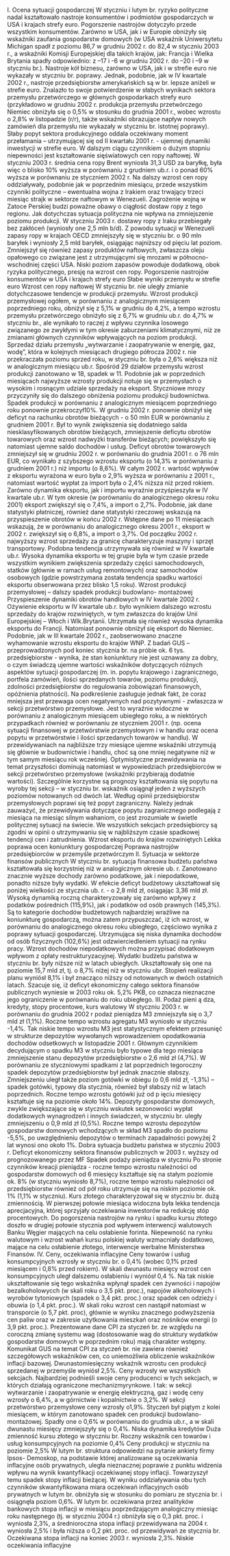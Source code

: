 I. Ocena sytuacji gospodarczej
W styczniu i lutym br. ryzyko polityczne nadal kształtowało
nastroje konsumentów i podmiotów gospodarczych w USA i krajach strefy
euro. Pogorszenie nastrojów dotyczyło przede wszystkim konsumentów.
Zarówno w USA, jak i w Europie obniżyły się wskaźniki zaufania
gospodarstw domowych (w USA wskaźnik Uniwersytetu Michigan spadł z
poziomu 86,7 w grudniu 2002 r. do 82,4 w styczniu 2003 r., a wskaźniki
Komisji Europejskiej dla takich krajów, jak: Francja i Wielka Brytania
spadły odpowiednio: z –17 i -6 w grudniu 2002 r. do –20 i –9 w styczniu
br.).
Nastroje kół biznesu, zarówno w USA, jak i w strefie euro nie
wykazały w styczniu br. poprawy. Jednak, podobnie, jak w IV kwartale
2002 r., nastroje przedsiębiorstw amerykańskich są w br. lepsze aniżeli w
strefie euro.
Znalazło to swoje potwierdzenie w słabych wynikach sektora
przemysłu przetwórczego w głównych gospodarkach strefy euro
(przykładowo w grudniu 2002 r. produkcja przemysłu przetwórczego
Niemiec obniżyła się o 0,5% w stosunku do grudnia 2001 r., wobec
wzrostu o 2,8% w listopadzie (r/r), także wskaźniki obrazujące napływ
nowych zamówień dla przemysłu nie wykazały w styczniu br. istotnej
poprawy).
Słaby popyt sektora produkcyjnego oddala oczekiwany moment
przełamania – utrzymującej się od II kwartału 2001 r. - ujemnej dynamiki
inwestycji w strefie euro.
W dalszym ciągu czynnikiem o dużym stopniu niepewności jest
kształtowanie sięświatowych cen ropy naftowej. W styczniu 2003 r.
średnia cena ropy Brent wyniosła 31,3 USD za baryłkę, była więc o blisko
10% wyższa w porównaniu z grudniem ub.r. i o ponad 60% wyższa w
porównaniu ze styczniem 2002 r.
Na dalszy wzrost cen ropy oddziaływały, podobnie jak w poprzednim
miesiącu, przede wszystkim czynniki polityczne – ewentualna wojna z
Irakiem oraz trwający trzeci miesiąc strajk w sektorze naftowym w
Wenezueli. Zagrożenie wojną w Zatoce Perskiej budzi poważne obawy o
ciągłość dostaw ropy z tego regionu. Jak dotychczas sytuacja polityczna nie
wpływa na zmniejszenie poziomu produkcji. W styczniu 2003 r. dostawy
ropy z Iraku przebiegały bez zakłóceń (wyniosły one 2,5 mln b/d).
Z powodu sytuacji w Wenezueli zapasy ropy w krajach OECD
zmniejszyły się w styczniu br. o 90 mln baryłek i wyniosły 2,5 mld baryłek,
osiągając najniższy od pięciu lat poziom. Zmniejszył się również zapasy
produktów naftowych, zwłaszcza oleju opałowego co związane jest z
utrzymującymi się mrozami w północno-wschodniej części USA. Niski
poziom zapasów powoduje dodatkową, obok ryzyka politycznego, presję
na wzrost cen ropy.
Pogorszenie nastrojów
konsumentów w USA i
krajach strefy euro
Słabe wyniki
przemysłu w strefie
euro
Wzrost cen ropy
naftowej
W styczniu br. nie uległy zmianie dotychczasowe tendencje w
produkcji przemysłu. Wzrost produkcji przemysłowej ogółem, w
porównaniu z analogicznym miesiącem poprzedniego roku, obniżył się z
5,1% w grudniu do 4,2%, a tempo wzrostu przemysłu przetwórczego
obniżyło się z 6,7% w grudniu ub.r. do 4,7% w styczniu br., ale wynikało
to raczej z wpływu czynnika losowego związanego ze zwykłymi w tym
okresie zaburzeniami klimatycznymi, niż ze zmianami głównych
czynników wpływających na poziom produkcji. Sprzedaż działu przemysłu
„wytwarzanie i zaopatrywanie w energię, gaz, wodę”, która w kolejnych
miesiącach drugiego półrocza 2002 r. nie przekraczała poziomu sprzed
roku, w styczniu br. była o 2,6% większa niż w analogicznym miesiącu
ub.r.
Spośród 29 działów przemysłu wzrost produkcji zanotowano w 18,
spadek w 11. Podobnie jak w poprzednich miesiącach najwyższe wzrosty
produkcji notuje się w przemysłach o wysokim i rosnącym udziale
sprzedaży na eksport.
Styczniowe mrozy przyczyniły się do dalszego obniżenia poziomu
produkcji budownictwa. Spadek produkcji w porównaniu z analogicznym
miesiącem poprzedniego roku ponownie przekroczył10%.
W grudniu 2002 r. ponownie obniżył się deficyt na rachunku
obrotów bieżących - o 50 mln EUR w porównaniu z grudniem 2001 r. Był
to wynik zwiększenia się dodatniego salda niesklasyfikowanych obrotów
bieżących, zmniejszenie deficytu obrotów towarowych oraz wzrost
nadwyżki transferów bieżących; powiększyło się natomiast ujemne saldo
dochodów i usług.
Deficyt obrotów towarowych zmniejszył się w grudniu 2002 r. w
porównaniu do grudnia 2001 r. o 76 mln EUR, co wynikało z szybszego
wzrostu eksportu (o 14,3% w porównaniu z grudniem 2001 r.) niż importu
(o 8,6%). W całym 2002 r. wartość wpływów z eksportu wyrażona w euro
była o 2,9% wyższa w porównaniu z 2001 r., natomiast wartość wypłat za
import była o 2,4% niższa niż przed rokiem.
Zarówno dynamika eksportu, jak i importu wyraźnie przyśpieszyła
w IV kwartale ub.r. W tym okresie (w porównaniu do analogicznego
okresu roku 2001) eksport zwiększył się o 7,4%, a import o 2,7%.
Podobnie, jak dane statystyki płatniczej, również dane statystyki
rzeczowej wskazują na przyspieszenie obrotów w końcu 2002 r. Wstępne
dane po 11 miesiącach wskazują, że w porównaniu do analogicznego
okresu 2001 r., eksport w 2002 r. zwiększył się o 6,8%, a import o 3,7%.
Od początku 2002 r. najwyższy wzrost sprzedaży za granicę
charakteryzuje maszyny i sprzęt transportowy. Podobna tendencja
utrzymywała się również w IV kwartale ub.r. Wysoka dynamika eksportu
w tej grupie była w tym czasie przede wszystkim wynikiem zwiększenia
sprzedaży części samochodowych, statków (głównie w ramach usług
remontowych) oraz samochodów osobowych (gdzie powstrzymana została
tendencja spadku wartości eksportu obserwowana przez blisko 1,5 roku).
Wzrost produkcji
przemysłowej – dalszy
spadek produkcji
budowlano-
montażowej
Przyspieszenie
dynamiki obrotów
handlowych w IV
kwartale 2002 r.
Ożywienie eksportu w IV kwartale ub.r. było wynikiem dalszego
wzrostu sprzedaży do krajów rozwiniętych, w tym zwłaszcza do krajów
Unii Europejskiej – Włoch i Wlk.Brytanii. Utrzymała się również wysoka
dynamika eksportu do Francji. Natomiast ponownie obniżył się eksport do
Niemiec. Podobnie, jak w III kwartale 2002 r., zaobserwowano znaczne
wyhamowanie wzrostu eksportu do krajów WNP.
Z badań GUS – przeprowadzonych pod koniec stycznia br. na
próbie ok. 6 tys. przedsiębiorstw - wynika, że stan koniunktury nie jest
uznawany za dobry, o czym świadczą ujemne wartości wskaźników
dotyczących różnych aspektów sytuacji gospodarczej (m. in. popytu
krajowego i zagranicznego, portfela zamówień, ilości sprzedanych
towarów, poziomu produkcji, zdolności przedsiębiorstw do regulowania
zobowiązań finansowych, opóźnienia płatności).
Na podkreślenie zasługuje jednak fakt, że coraz mniejsza jest
przewaga ocen negatywnych nad pozytywnymi - zwłaszcza w sekcji
przetwórstwo przemysłowe. Jest to wyraźnie widoczne w porównaniu z
analogicznym miesiącem ubiegłego roku, a w niektórych przypadkach
również w porównaniu ze styczniem 2001 r. (np. ocena sytuacji finansowej
w przetwórstwie przemysłowym i w handlu oraz ocena popytu w
przetwórstwie i ilości sprzedanych towarów w handlu).
W przewidywaniach na najbliższe trzy miesiące ujemne wskaźniki
utrzymują się głównie w budownictwie i handlu, choć są one mniej
negatywne niż w tym samym miesiącu rok wcześniej.
Optymistyczne przewidywania na temat przyszłości dominują
natomiast w wypowiedziach przedsiębiorców w sekcji przetwórstwo
przemysłowe (wskaźniki przybierają dodatnie wartości). Szczególnie
korzystne są prognozy kształtowania się popytu na wyroby tej sekcji – w
styczniu br. wskaźnik osiągnął jeden z wyższych poziomów notowanych
od dwóch lat. Według opinii przedsiębiorstw przemysłowych poprawi się
też popyt zagraniczny. Należy jednak zauważyć, że przewidywania
dotyczące popytu zagranicznego podlegają z miesiąca na miesiąc silnym
wahaniom, co jest zrozumiałe w świetle politycznej sytuacji na świecie.
We wszystkich sekcjach przedsiębiorcy są zgodni w opinii o
utrzymywaniu się w najbliższym czasie spadkowej tendencji cen i
zatrudnienia.
Wzrost eksportu do
krajów rozwiniętych
Lekka poprawa ocen
koniunktury
gospodarczej
Poprawa nastrojów
przedsiębiorców w
przemyśle
przetwórczym
II. Sytuacja w sektorze finansów publicznych
W styczniu br. sytuacja finansowa budżetu państwa kształtowała się
korzystniej niż w analogicznym okresie ub. r. Zanotowano znacznie wyższe
dochody zarówno podatkowe, jak i niepodatkowe, ponadto niższe były
wydatki. W efekcie deficyt budżetowy ukształtował się poniżej wielkości
ze stycznia ub. r. - o 2,8 mld zł, osiągając 3,36 mld zł.
Wysoką dynamiką roczną charakteryzowały się zarówno wpływy z
podatków pośrednich (115,9%), jak i podatków od osób prawnych
(145,3%). Są to kategorie dochodów budżetowych najbardziej wrażliwe na
koniunkturę gospodarczą, można zatem przypuszczać, iż ich wzrost, w
porównaniu do analogicznego okresu roku ubiegłego, częściowo wynika z
poprawy sytuacji gospodarczej. Utrzymująca się niska dynamika dochodów
od osób fizycznych (102,6%) jest odzwierciedleniem sytuacji na rynku
pracy. Wzrost dochodów niepodatkowych można przypisać dodatkowym
wpływom z opłaty restrukturyzacyjnej.
Wydatki budżetu państwa w styczniu br. były niższe niż w latach
ubiegłych. Ukształtowały się one na poziomie 15,7 mld zł, tj. o 8,7% niżej
niż w styczniu ubr. Stopień realizacji planu wyniósł 8,1% i był znacząco
niższy od notowanych w dwóch ostatnich latach.
Szacuje się, iż deficyt ekonomiczny całego sektora finansów
publicznych wyniesie w 2003 roku ok. 5,2% PKB, co oznacza nieznaczne
jego ograniczenie w porównaniu do roku ubiegłego.
III. Podaż pieni
ą
dza, kredyty, stopy procentowe, kurs
walutowy
W styczniu 2003 r. w porównaniu do grudnia 2002 r podaż
pieniądza M3 zmniejszyła się o 3,7 mld zł (1,1%). Roczne tempo wzrostu
agregatu M3 wyniosło w styczniu -1,4%. Tak niskie tempo wzrostu M3 jest
statystycznym efektem przesunięć w strukturze depozytów wywołanych
wprowadzeniem opodatkowania dochodów odsetkowych w listopadzie
2001 r. Głównym czynnikiem decydującym o spadku M3 w styczniu było
typowe dla tego miesiąca zmniejszenie stanu depozytów przedsiębiorstw o
2,6 mld zł (4,7%). W porównaniu ze styczniowymi spadkami z lat
poprzednich tegoroczny spadek depozytów przedsiębiorstw był jednak
znacznie słabszy. Zmniejszeniu uległ także poziom gotówki w obiegu (o
0,6 mld zł, -1,3%) – spadek gotówki, typowy dla stycznia, również był
słabszy niż w latach poprzednich. Roczne tempo wzrostu gotówki już od
p
ięciu miesięcy kształtuje się na poziomie około 14%. Depozyty
gospodarstw domowych, zwykle zwiększające się w styczniu wskutek
sezonowości wypłat dodatkowych wynagrodzeń i innych świadczeń, w
styczniu br. uległy zmniejszeniu o 0,9 mld zł (0,5%). Roczne tempo
wzrostu depozytów gospodarstw domowych wchodzących w skład M3
spadło do poziomu -5,5%, po uwzględnieniu depozytów o terminach
zapadalności powyżej 2 lat wynosi ono około 1%.
Dobra sytuacja
budżetu państwa w
styczniu 2003 r.
Deficyt ekonomiczny
sektora finansów
publicznych w 2003 r.
wyższy od
prognozowanego przez
MF
Spadek podaży
pieniądza w styczniu
Po stronie czynników kreacji pieniądza \- roczne tempo wzrostu należności
od gospodarstw domowych od 6 miesięcy kształtuje się na stałym poziomie
ok. 8% (w styczniu wyniosło 8,7%), roczne tempo wzrostu należności od
przedsiębiorstw również od pół roku utrzymuje się na niskim poziomie ok.
1% (1,1% w styczniu).
Kurs złotego charakteryzował się w styczniu br. dużą zmiennością.
W pierwszej połowie miesiąca widoczna była lekka tendencja aprecjacyjna,
której sprzyjały oczekiwania inwestorów na redukcję stóp procentowych.
Do pogorszenia nastrojów na rynku i spadku kursu złotego doszło w
drugiej połowie stycznia pod wpływem interwencji walutowych Banku
Węgier mających na celu osłabienie forinta. Niepewność na rynku
walutowym i wzrost wahań kursu polskiej waluty wzmacniały dodatkowo,
mające na celu osłabienie złotego, interwencje werbalne Ministerstwa
Finansów.
IV. Ceny, oczekiwania inflacyjne
Ceny towarów i usług konsumpcyjnych wzrosły w styczniu br. o
0,4% (wobec 0,1% przed miesiącem i 0,8% przed rokiem). W skali
dwunastu miesięcy wzrost cen konsumpcyjnych uległ dalszemu osłabieniu
i wyniósł 0,4 %. Na tak niskie ukształtowanie się tego wskaźnika wpłynął
spadek cen żywności i napojów bezalkoholowycch (w skali roku o 3,5 pkt.
proc.), napojów alkoholowych i wyrobów tytoniowych (spadek o 3,4 pkt.
proc.) oraz spadek cen odzieży i obuwia (o 1,4 pkt. proc.). W skali roku
wzrost cen nastąpił natomiast w transporcie (o 5,7 pkt. proc), głównie w
wyniku znacznego podwyższenia cen paliw oraz w zakresie użytkowania
mieszkań oraz nośników energii (o 3,9 pkt. proc.).
Prezentowane dane CPI za styczeń br. ze względu na coroczną
zmianę systemu wag (dostosowanie wag do struktury wydatków
gospodarstw domowych w poprzednim roku) mają charakter wstępny.
Komunikat GUS na temat CPI za styczeń br. nie zawiera również
szczegółowych wskaźników cen, co uniemożliwia obliczenie wskaźników
inflacji bazowej.
Dwunastomiesięczny wskaźnik wzrostu cen produkcji sprzedanej w
przemyśle wyniósł 2,5%. Ceny wzrosły we wszystkich sekcjach.
Najbardziej podnieśli swoje ceny producenci w tych sekcjach, w których
działają ograniczone mechanizmyrynkowe. I tak: w sekcji wytwarzanie i
zaopatrywanie w energię elektryczną, gaz i wodę ceny wzrosły o 6,4%, a w
górnictwie i kopalnictwie o 3,2%. W sekcji przetwórstwo przemysłowe
ceny wzrosły o1,9%. Styczeń był piątym z kolei miesiącem, w którym
zanotowano spadek cen produkcji budowlano-montażowej. Spadły one o
0,6% w porównaniu do grudnia ub.r., a w skali dwunastu miesięcy
zmniejszyły się o 0,4%.
Niska dynamika
kredytów
Duża zmienność kursu
złotego w styczniu br.
Roczny wskaźnik cen
towarów i usług
konsumpcyjnych na
poziomie 0,4%
Ceny produkcji w
styczniu na poziomie
2,5%
W lutym br. struktura odpowiedzi na pytanie ankiety firmy Ipsos-
Demoskop, na podstawie której analizowane są oczekiwania inflacyjne
osób prywatnych, uległa nieznacznej poprawie z punktu widzenia wpływu
na wynik kwantyfikacji oczekiwanej stopy inflacji. Towarzyszył temu
spadek stopy inflacji bieżącej. W wyniku oddziaływania obu tych
czynników skwantyfikowana miara oczekiwań inflacyjnych osób
prywatnych w lutym br. obniżyła się w stosunku do pomiaru ze stycznia br.
i osiągnęła poziom 0,6%.
W lutym br. oczekiwana przez analityków bankowych stopa inflacji
w miesiącu poprzedzającym analogiczny miesiąc roku następnego (tj. w
styczniu 2004 r.) obniżyła się o 0,3 pkt. proc. i wyniosła 2,3%, a
średnioroczna stopa inflacji przewidywana na 2004 r. wyniosła 2,5% i była
niższa o 0,2 pkt. proc. od przewidywań ze stycznia br. Oczekiwana stopa
inflacji na koniec 2003 r. wyniosła 2,3%.
Niskie oczekiwania
inflacyjne
